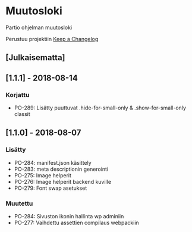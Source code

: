 # Muutosloki
Partio ohjelman muutosloki

Perustuu projektiin [Keep a Changelog](http://keepachangelog.com/en/1.0.0/)

## [Julkaisematta]

## [1.1.1] - 2018-08-14

### Korjattu
- PO-289: Lisätty puuttuvat .hide-for-small-only & .show-for-small-only classit

## [1.1.0] - 2018-08-07

### Lisätty
- PO-284: manifest.json käsittely
- PO-283: meta descriptionin generointi
- PO-275: Image helperit
- PO-276: Image helperit backend kuville
- PO-279: Font swap asetukset

### Muutettu
- PO-284: Sivuston ikonin hallinta wp adminiin
- PO-277: Vaihdettu assettien compilaus webpackiin
